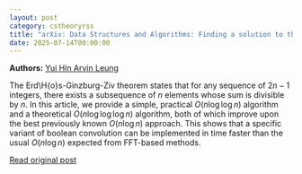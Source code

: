 ```yaml
---
layout: post
category: cstheoryrss
title: "arXiv: Data Structures and Algorithms: Finding a solution to the Erds-Ginzburg-Ziv theorem in"
date: 2025-07-14T00:00:00
---
```


**Authors:** [Yui Hin Arvin Leung](https://dblp.uni-trier.de/search?q=Yui+Hin+Arvin+Leung)

The Erd\H{o}s-Ginzburg-Ziv theorem states that for any sequence of $2n-1$
integers, there exists a subsequence of $n$ elements whose sum is divisible by
$n$. In this article, we provide a simple, practical $O(n\log\log n)$ algorithm
and a theoretical $O(n\log\log\log n)$ algorithm, both of which improve upon
the best previously known $O(n\log n)$ approach. This shows that a specific
variant of boolean convolution can be implemented in time faster than the usual
$O(n\log n)$ expected from FFT-based methods.

[Read original post](http://arxiv.org/abs/2507.08139v1)
